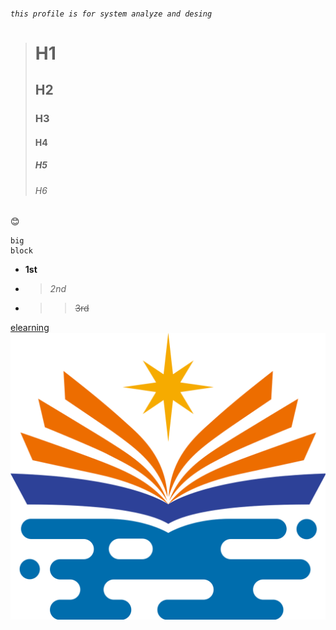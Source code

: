 ###### `this profile is for system analyze and desing`
> # H1
> ## H2
> ### H3
> #### H4
> ##### H5
> ###### H6

😊

```
big
block
```
* **1st**
+ > *2nd*
- >> ~~3rd~~


[elearning](https://elearning.nkust.edu.tw/mooc/index.php)
![NKUST](NKUST_Logo.svg.png)
